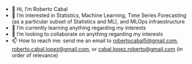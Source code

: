 - 👋 Hi, I’m Roberto Cabal
- 👀 I’m interested in Statistics, Machine Learning, Time Series Forecasting (as a particular subset of Statistics and ML), and MLOps infraestructure
- 🌱 I’m currently learning anything regarding my interests
- 💞️ I’m looking to collaborate on anything regarding my interests
- 📫 How to reach me: send me an email to robertocabal5@gmail.com, roberto.cabal.lopez@gmail.com, or cabal.lopez.roberto@gmail.com (in order of relevance)

<!---
roberto-cabal/roberto-cabal is a ✨ special ✨ repository because its `README.md` (this file) appears on your GitHub profile.
You can click the Preview link to take a look at your changes.
--->
